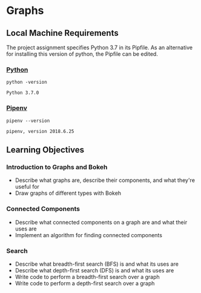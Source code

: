 # Graphs

## Local Machine Requirements

The project assignment specifies Python 3.7 in its Pipfile. As an alternative for installing this version of python, the Pipfile can be edited.

### [Python](https://www.python.org/downloads/release/python-370/)
`python -version`
```
Python 3.7.0
```

### [Pipenv](https://docs.pipenv.org/)
`pipenv --version`
```
pipenv, version 2018.6.25
```

## Learning Objectives

### Introduction to Graphs and Bokeh
* Describe what graphs are, describe their components, and what they're useful for
* Draw graphs of different types with Bokeh

### Connected Components
* Describe what connected components on a graph are and what their uses are
* Implement an algorithm for finding connected components

### Search
* Describe what breadth-first search (BFS) is and what its uses are
* Describe what depth-first search (DFS) is and what its uses are
* Write code to perform a breadth-first search over a graph
* Write code to perform a depth-first search over a graph